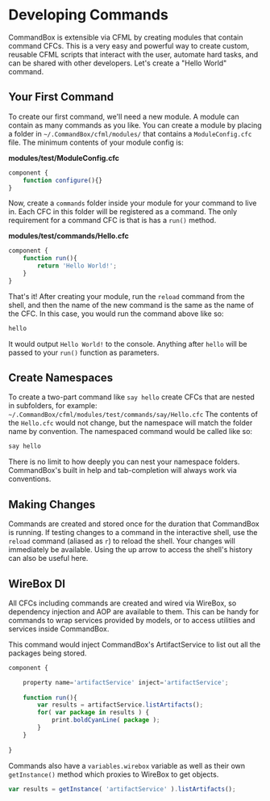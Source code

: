 # Developing Commands

CommandBox is extensible via CFML by creating modules that contain command CFCs. This is a very easy and powerful way to create custom, reusable CFML scripts that interact with the user, automate hard tasks, and can be shared with other developers.  Let's create a "Hello World" command.


## Your First Command

To create our first command, we'll need a new module.  A module can contain as many commands as you like.  You can create a module by placing a folder in `~/.CommandBox/cfml/modules/` that contains a `ModuleConfig.cfc` file.  The minimum contents of your module config is:

**modules/test/ModuleConfig.cfc**
```javascript
component {
    function configure(){}
}
```
Now, create a `commands` folder inside your module for your command to live in.  Each CFC in this folder will be registered as a command.  The only requirement for a command CFC is that is has a `run()` method.

**modules/test/commands/Hello.cfc**
```javascript
component {
    function run(){
        return 'Hello World!'; 
    }
}
```

That's it!  After creating your module, run the `reload` command from the shell, and then the name of the new command is the same as the name of the CFC.  In this case, you would run the command above like so:

```bash
hello
```

It would output `Hello World!` to the console.  Anything after `hello` will be passed to your `run()` function as parameters.  

## Create Namespaces

To create a two-part command like `say hello` create CFCs that are nested in subfolders, for example: `~/.CommandBox/cfml/modules/test/commands/say/Hello.cfc` The contents of the `Hello.cfc` would not change, but the namespace will match the folder name by convention.  The namespaced command would be called like so:  
```bash
say hello
```

There is no limit to how deeply you can nest your namespace folders.  CommandBox's built in help and tab-completion will always work via conventions.

## Making Changes

Commands are created and stored once for the duration that CommandBox is running.  If testing changes to a command in the interactive shell, use the `reload` command (aliased as `r`) to reload the shell.  Your changes will immediately be available.  Using the up arrow to access the shell's history can also be useful here.


## WireBox DI

All CFCs including commands are created and wired via WireBox, so dependency injection and AOP are available to them.  This can be handy for commands to wrap services provided by models, or to access utilities and services inside CommandBox.

This command would inject CommandBox's ArtifactService to list out all the packages being stored.

```javascript
component {

	property name='artifactService' inject='artifactService'; 
	
    function run(){
        var results = artifactService.listArtifacts();
		for( var package in results ) {
			print.boldCyanLine( package );
		}
    }
    
}
```

Commands also have a `variables.wirebox` variable as well as their own `getInstance()` method which proxies to WireBox to get objects.

```javascript
var results = getInstance( 'artifactService' ).listArtifacts();
```


